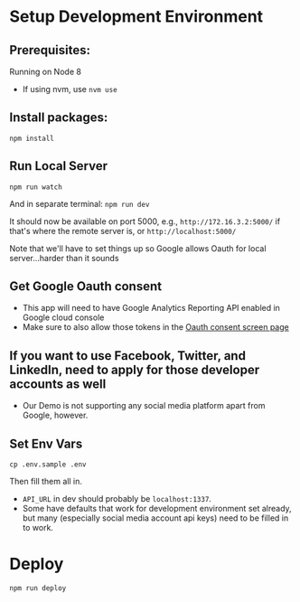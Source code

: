 # Setup Development Environment

## Prerequisites: 
Running on Node 8

- If using nvm, use `nvm use`

## Install packages:
`npm install`

## Run Local Server
`npm run watch`

And in separate terminal: 
`npm run dev`

It should now be available on port 5000, e.g., 
`http://172.16.3.2:5000/` if that's where the remote server is, or 
`http://localhost:5000/`

Note that we'll have to set things up so Google allows Oauth for local server...harder than it sounds

## Get Google Oauth consent
- This app will need to have Google Analytics Reporting API enabled in Google cloud console
- Make sure to also allow those tokens in the [Oauth consent screen page](https://console.developers.google.com/apis/credentials/consent/edit) 

## If you want to use Facebook, Twitter, and LinkedIn, need to apply for those developer accounts as well
- Our Demo is not supporting any social media platform apart from Google, however.

## Set Env Vars
`cp .env.sample .env`

Then fill them all in. 
- `API_URL` in dev should probably be `localhost:1337`. 
- Some have defaults that work for development environment set already, but many (especially social media account api keys) need to be filled in to work.





# Deploy
`npm run deploy`

